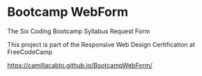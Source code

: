 # Bootcamp WebForm

The Six Coding Bootcamp Syllabus Request Form

This project is part of the Responsive Web Design Certification at FreeCodeCamp

https://camillacabto.github.io/BootcampWebForm/
